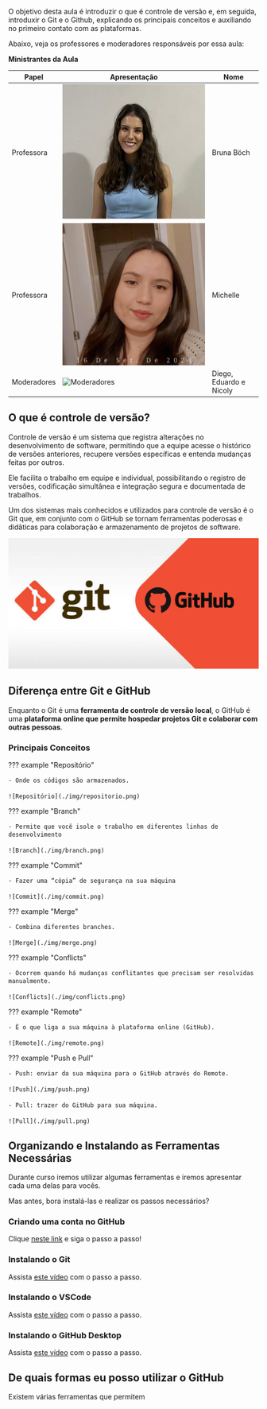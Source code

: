 O objetivo desta aula é introduzir o que é controle de versão e, em seguida, introduxir o Git e o Github, explicando os principais conceitos e auxiliando no primeiro contato com as plataformas.

Abaixo, veja os professores e moderadores responsáveis por essa aula:

**Ministrantes da Aula**

| Papel | Apresentação | Nome |
| ----- | ------------ | ---- |
|Professora|![Bruna Boch](./img/bruna.jpeg)| Bruna Böch|
|Professora|![Michelle](./img/michelle.jpeg)| Michelle |
|Moderadores|![Moderadores](./img/mod.png)| Diego, Eduardo e Nicoly|

## O que é controle de versão?

Controle de versão é um sistema que registra alterações no desenvolvimento de software, permitindo que a equipe acesse o histórico de versões anteriores, recupere versões específicas e entenda mudanças feitas por outros. 

Ele facilita o trabalho em equipe e individual, possibilitando o registro de versões, codificação simultânea e integração segura e documentada de trabalhos. 

Um dos sistemas mais conhecidos e utilizados para controle de versão é o Git que, em conjunto com o GitHub se tornam ferramentas poderosas e didâticas para colaboração e armazenamento de projetos de software.

![Git e GitHub](./img/gitGithub.png)

## Diferença entre Git e GitHub

Enquanto o Git é uma **ferramenta de controle de versão local**, o GitHub é uma **plataforma online que permite hospedar projetos Git e colaborar com outras pessoas**.

### Principais Conceitos

??? example "Repositório"

    - Onde os códigos são armazenados. 

    ![Repositório](./img/repositorio.png)

??? example "Branch"

    - Permite que você isole o trabalho em diferentes linhas de desenvolvimento 

    ![Branch](./img/branch.png)

??? example "Commit"

    - Fazer uma “cópia” de segurança na sua máquina

    ![Commit](./img/commit.png)

??? example "Merge"

    - Combina diferentes branches. 

    ![Merge](./img/merge.png)

??? example "Conflicts"

    - Ocorrem quando há mudanças conflitantes que precisam ser resolvidas manualmente.

    ![Conflicts](./img/conflicts.png)

??? example "Remote"

    - É o que liga a sua máquina à plataforma online (GitHub).

    ![Remote](./img/remote.png)

??? example "Push e Pull"

    - Push: enviar da sua máquina para o GitHub através do Remote.

    ![Push](./img/push.png)

    - Pull: trazer do GitHub para sua máquina.

    ![Pull](./img/pull.png)

## Organizando e Instalando as Ferramentas Necessárias

Durante curso iremos utilizar algumas ferramentas e iremos apresentar cada uma delas para vocês.

Mas antes, bora instalá-las e realizar os passos necessários?

### Criando uma conta no GitHub

Clique [neste link](https://docs.github.com/pt/get-started/start-your-journey/creating-an-account-on-github) e siga o passo a passo!

### Instalando o Git

Assista [este vídeo]() com o passo a passo.

### Instalando o VSCode

Assista [este vídeo]() com o passo a passo.

### Instalando o GitHub Desktop

Assista [este vídeo]() com o passo a passo.

## De quais formas eu posso utilizar o GitHub

Existem várias ferramentas que permitem 






